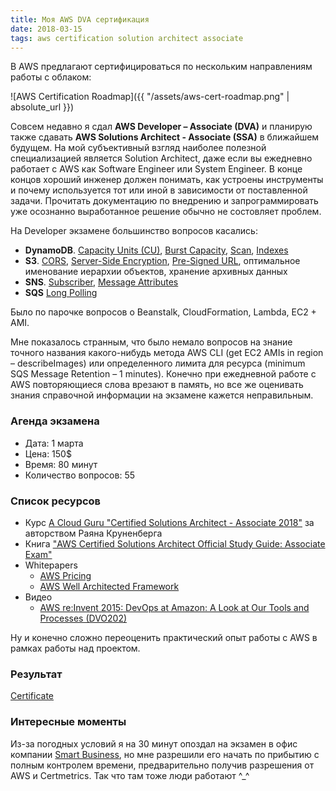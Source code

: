 ```yaml
---
title: Моя AWS DVA сертификация
date: 2018-03-15
tags: aws certification solution architect associate
---
```


В AWS предлагают сертифицироваться по нескольким направлениям работы с облаком:

![AWS Certification Roadmap]({{ "/assets/aws-cert-roadmap.png" | absolute_url }})

Совсем недавно я сдал **AWS Developer – Associate (DVA)** и планирую также сдавать **AWS Solutions Architect - Associate (SSA)** в ближайшем будущем. На мой субъективный взгляд наиболее полезной специализацией является Solution Architect, даже если вы ежедневно работает с AWS как Software Engineer или System Engineer. В конце концов хороший инженер должен понимать, как устроены инструменты и почему используется тот или иной в зависимости от поставленной задачи. Прочитать документацию по внедрению и запрограммировать уже осознанно выработанное решение обычно не состовляет проблем.

На Developer экзамене большинство вопросов касались:

- **DynamoDB**. [Capacity Units (CU)](https://docs.aws.amazon.com/amazondynamodb/latest/developerguide/HowItWorks.ProvisionedThroughput.html), [Burst Capacity](https://docs.aws.amazon.com/amazondynamodb/latest/developerguide/GuidelinesForTables.html#GuidelinesForTables.Bursting), [Scan](https://docs.aws.amazon.com/amazondynamodb/latest/developerguide/Scan.html), [Indexes](https://docs.aws.amazon.com/amazondynamodb/latest/developerguide/SecondaryIndexes.html)
- **S3**. [CORS](https://docs.aws.amazon.com/AmazonS3/latest/dev/cors.html), [Server-Side Encryption](https://docs.aws.amazon.com/AmazonS3/latest/dev/serv-side-encryption.html), [Pre-Signed URL](https://docs.aws.amazon.com/AmazonS3/latest/dev/PresignedUrlUploadObject.html), оптимальное именование иерархии объектов, хранение архивных данных
- **SNS**. [Subscriber](https://docs.aws.amazon.com/sns/latest/dg/welcome.html), [Message Attributes](https://docs.aws.amazon.com/sns/latest/dg/SNSMessageAttributes.html)
- **SQS** [Long Polling](https://docs.aws.amazon.com/AWSSimpleQueueService/latest/SQSDeveloperGuide/sqs-long-polling.html)

Было по парочке вопросов о Beanstalk, CloudFormation, Lambda, EC2 + AMI. 

Мне показалось странным, что было немало вопросов на знание точного названия какого-нибудь метода AWS CLI (get EC2 AMIs in region – describeImages) или определенного лимита для ресурса (minimum SQS Message Retention – 1 minutes). Конечно при ежедневной работе с AWS повторяющиеся слова врезают в память, но все же оценивать знания справочной информации на экзамене кажется неправильным. 

### Агенда экзамена

- Дата: 1 марта
- Цена: 150$
- Время: 80 минут
- Количество вопросов: 55

### Cписок ресурсов
 
 - Курс [A Cloud Guru "Certified Solutions Architect - Associate 2018"](https://acloud.guru/learn/aws-certified-solutions-architect-associate) за авторством Раяна Круненберга
 - Книга ["AWS Certified Solutions Architect Official Study Guide: Associate Exam"](https://www.goodreads.com/book/show/32611599-aws-certified-solutions-architect-official-study-guide)
 - Whitepapers
   - [AWS Pricing](http://d0.awsstatic.com/whitepapers/aws_pricing_overview.pdf)
   - [AWS Well Architected Framework](https://d1.awsstatic.com/whitepapers/architecture/AWS_Well-Architected_Framework.pdf)
 - Видео
   - [AWS re:Invent 2015: DevOps at Amazon: A Look at Our Tools and Processes (DVO202)](https://www.youtube.com/watch?v=esEFaY0FDKc)
  
Ну и конечно сложно переоценить практический опыт работы с AWS в рамках работы над проектом.

### Результат

[Certificate](https://www.certmetrics.com/amazon/public/badge.aspx?i=2&t=c&d=2018-03-01&ci=AWS00435488)

### Интересные моменты

Из-за погодных условий я на 30 минут опоздал на экзамен в офис компании [Smart Business](https://www.google.com.ua/maps/place/SMART+business/@50.4449035,30.4509081,21z/data=!4m5!3m4!1s0x40d4cdb68dfea8d3:0x8d42eb286c790b6b!8m2!3d50.4441317!4d30.4528705), но мне разрешили его начать по прибытию с полным контролем времени, предварительно получив разрешения от AWS и Certmetrics. Так что там тоже люди работают ^_^


